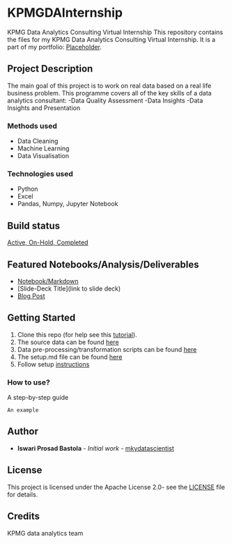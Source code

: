 # KPMGDAInternship
KPMG Data Analytics Consulting Virtual Internship
This repository contains the files for my KPMG Data Analytics Consulting Virtual Internship.
It is a part of my portfolio: [Placeholder](https://github.com/iswaribastola).

## Project Description
The main goal of this project is to work on real data based on a real life business problem. 
This programme covers all of the key skills of a data analytics consultant:
-Data Quality Assessment
-Data Insights
-Data Insights and Presentation

### Methods used
* Data Cleaning
* Machine Learning
* Data Visualisation

### Technologies used
* Python
* Excel
* Pandas, Numpy, Jupyter Notebook

## Build status
[Active, On-Hold, Completed](https://travis-ci.org/)

## Featured Notebooks/Analysis/Deliverables
* [Notebook/Markdown](https://mybinder.org)
* [Slide-Deck Title](link to slide deck)
* [Blog Post](https://medium.com/@myip01)

## Getting Started
1. Clone this repo (for help see this [tutorial](https://help.github.com/articles/cloning-a-repository/)).
2. The source data can be found [here]()
3. Data pre-processing/transformation scripts can be found [here](Repo_folder/notebooks)
4. The setup.md file can be found [here](Repo_folder/requirements)
5. Follow setup [instructions](Link_to_file)

### How to use?
A step-by-step guide
```
An example
```

## Author
* **Iswari Prosad Bastola** - *Initial work* - [mkydatascientist](https://github.com/iswaribastola)

## License
This project is licensed under the Apache License 2.0- see the [LICENSE](LICENSE) file for details.

## Credits
KPMG data analytics team
